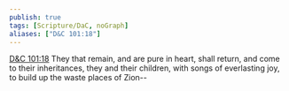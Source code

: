 ```yaml
---
publish: true
tags: [Scripture/DaC, noGraph]
aliases: ["D&C 101:18"]
---
```

[D&C 101:18](https://churchofjesuschrist.org/study/scriptures/dc-testament/dc/101?lang=eng&id=p18#p18) They that remain, and are pure in heart, shall return, and come to their inheritances, they and their children, with songs of everlasting joy, to build up the waste places of Zion--

